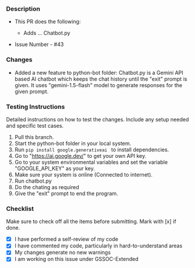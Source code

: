 ### Description

- This PR does the following:
  - Adds ...
    Chatbot.py 

- Issue Number - #43 

### Changes

- Added a new feature to python-bot folder:  Chatbot.py is a Gemini API based AI chatbot which keeps the chat history until the "exit" prompt is given. It uses "gemini-1.5-flash" model to generate responses for the given prompt.


### Testing Instructions
Detailed instructions on how to test the changes. Include any setup needed and specific test cases.
1. Pull this branch.
2. Start the python-bot folder in your local system.
3. Run `pip install google.generativeai ` to install dependencies.
4. Go to "https://ai.google.dev/" to get your own API key. 
5. Go to your system environmental variables and set the variable "GOOGLE_API_KEY" as your key.
6. Make sure your system is online (Connected to internet).
7. Run chatbot.py 
8. Do the chating as required
9. Give the "exit" prompt to end the program. 


### Checklist
Make sure to check off all the items before submitting. Mark with [x] if done.
- [x] I have performed a self-review of my code
- [x] I have commented my code, particularly in hard-to-understand areas
- [x] My changes generate no new warnings
- [x] I am working on this issue under GSSOC-Extended
